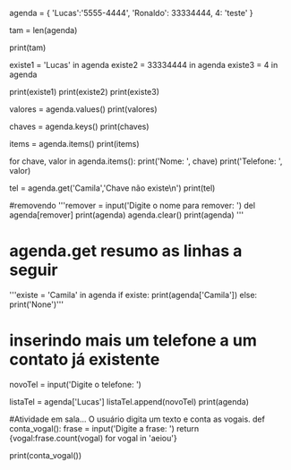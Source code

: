agenda = {
    'Lucas':'5555-4444',
    'Ronaldo': 33334444,
    4: 'teste'
}

tam = len(agenda)

print(tam)

existe1 = 'Lucas' in agenda
existe2 = 33334444 in agenda
existe3 = 4 in agenda

print(existe1)
print(existe2)
print(existe3)

valores = agenda.values()
print(valores)

chaves = agenda.keys()
print(chaves)

items = agenda.items()
print(items)

for chave, valor in agenda.items():
    print('Nome: ', chave)
    print('Telefone: ', valor)

tel = agenda.get('Camila','Chave não existe\n')
print(tel)


#removendo
'''remover = input('Digite o nome para remover: ')
del agenda[remover]
print(agenda)
agenda.clear()
print(agenda)
'''
# agenda.get resumo as linhas a seguir
'''existe = 'Camila' in agenda
if existe:
    print(agenda['Camila'])
else:
    print('None')'''


# inserindo mais um telefone a um contato já existente
novoTel = input('Digite o telefone: ')

listaTel = agenda['Lucas']
listaTel.append(novoTel)
print(agenda)




#Atividade em sala... O usuário digita um texto e conta as vogais.
def conta_vogal():
    frase = input('Digite a frase: ')
    return {vogal:frase.count(vogal) for vogal in 'aeiou'}

print(conta_vogal())
